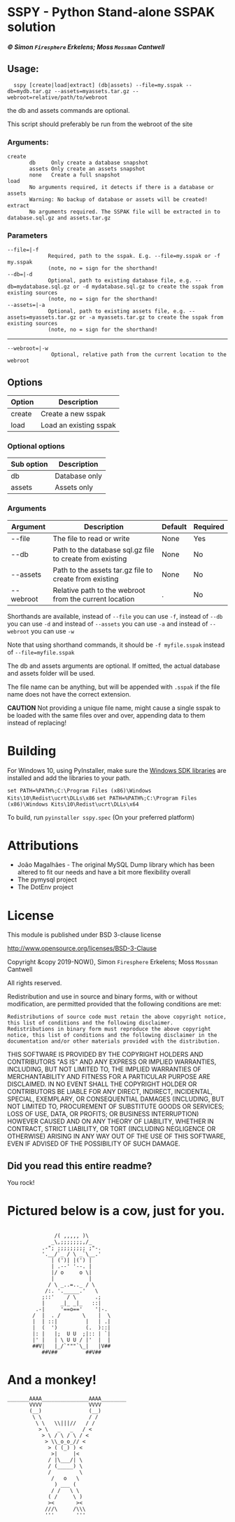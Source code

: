 # SSPY - Python Stand-alone SSPAK solution
##### &copy; Simon `Firesphere` Erkelens; Moss `Mossman` Cantwell

## Usage:

      sspy [create|load|extract] (db|assets) --file=my.sspak --db=mydb.tar.gz --assets=myassets.tar.gz --webroot=relative/path/to/webroot
          
the db and assets commands are optional.

This script should preferably be run from the webroot of the site

### Arguments:

    create
           db     Only create a database snapshot
           assets Only create an assets snapshot
           none   Create a full snapshot
    load
           No arguments required, it detects if there is a database or assets
           Warning: No backup of database or assets will be created!
    extract
           No arguments required. The SSPAK file will be extracted in to database.sql.gz and assets.tar.gz
### Parameters

    --file=|-f 
                 Required, path to the sspak. E.g. --file=my.sspak or -f my.sspak
                 (note, no = sign for the shorthand!
    --db=|-d 
                 Optional, path to existing database file, e.g. --db=mydatabase.sql.gz or -d mydatabase.sql.gz to create the sspak from existing sources
                 (note, no = sign for the shorthand!
    --assets=|-a 
                 Optional, path to existing assets file, e.g. --assets=myassets.tar.gz or -a myassets.tar.gz to create the sspak from existing sources
                 (note, no = sign for the shorthand!

----------
    --webroot=|-w 
                  Optional, relative path from the current location to the webroot

## Options

|Option|Description           |
|------|----------------------|
|create|Create a new sspak    |
|load  |Load an existing sspak|

### Optional options

|Sub option|Description  |
|----------|-------------|
|db        |Database only|
|assets    |Assets only  |

### Arguments

|Argument |Description                                             |Default|Required|
|---------|--------------------------------------------------------|-------|--------|
|--file   |The file to read or write                               |None   |Yes     |
|--db     |Path to the database sql.gz file to create from existing|None   |No      |
|--assets |Path to the assets tar.gz file to create from existing  |None   |No      |
|--webroot|Relative path to the webroot from the current location  |.      |No      |



Shorthands are available, instead of `--file` you can use `-f`, instead of `--db` you can use `-d` and instead of `--assets` you can use `-a` and instead of `--webroot` you can use `-w`

Note that using shorthand commands, it should be `-f myfile.sspak` instead of `--file=myfile.sspak`

The db and assets arguments are optional. If omitted, the actual database and assets folder will be used.

The file name can be anything, but will be appended with `.sspak` if the file name does not have the correct extension.

**CAUTION**
Not providing a unique file name, might cause a single sspak to be loaded with the same files over and over, appending data to them instead of replacing!

# Building

For Windows 10, using PyInstaller, make sure the [Windows SDK libraries](https://dev.windows.com/en-us/downloads/windows-10-sdk) are installed and add the libraries to your path.

`set PATH=%PATH%;C:\Program Files (x86)\Windows Kits\10\Redist\ucrt\DLLs\x86`
`set PATH=%PATH%;C:\Program Files (x86)\Windows Kits\10\Redist\ucrt\DLLs\x64`

To build, run `pyinstaller sspy.spec` (On your preferred platform)

# Attributions

- João Magalhães - The original MySQL Dump library which has been altered to fit our needs and have a bit more flexibility overall
- The pymysql project
- The DotEnv project

# License

This module is published under BSD 3-clause license

http://www.opensource.org/licenses/BSD-3-Clause

Copyright &copy 2019-NOW(), Simon `Firesphere` Erkelens; Moss `Mossman` Cantwell

All rights reserved.

Redistribution and use in source and binary forms, with or without modification, are permitted provided that the following conditions are met:

    Redistributions of source code must retain the above copyright notice, this list of conditions and the following disclaimer.
    Redistributions in binary form must reproduce the above copyright notice, this list of conditions and the following disclaimer in the documentation and/or other materials provided with the distribution.

THIS SOFTWARE IS PROVIDED BY THE COPYRIGHT HOLDERS AND CONTRIBUTORS "AS IS" AND ANY EXPRESS OR IMPLIED WARRANTIES, INCLUDING, BUT NOT LIMITED TO, THE IMPLIED WARRANTIES OF MERCHANTABILITY AND FITNESS FOR A PARTICULAR PURPOSE ARE DISCLAIMED. IN NO EVENT SHALL THE COPYRIGHT HOLDER OR CONTRIBUTORS BE LIABLE FOR ANY DIRECT, INDIRECT, INCIDENTAL, SPECIAL, EXEMPLARY, OR CONSEQUENTIAL DAMAGES (INCLUDING, BUT NOT LIMITED TO, PROCUREMENT OF SUBSTITUTE GOODS OR SERVICES; LOSS OF USE, DATA, OR PROFITS; OR BUSINESS INTERRUPTION) HOWEVER CAUSED AND ON ANY THEORY OF LIABILITY, WHETHER IN CONTRACT, STRICT LIABILITY, OR TORT (INCLUDING NEGLIGENCE OR OTHERWISE) ARISING IN ANY WAY OUT OF THE USE OF THIS SOFTWARE, EVEN IF ADVISED OF THE POSSIBILITY OF SUCH DAMAGE.


## Did you read this entire readme? 

You rock!

# Pictured below is a cow, just for you.
```

               /( ,,,,, )\
              _\,;;;;;;;,/_
           .-"; ;;;;;;;;; ;"-.
           '.__/`_ / \ _`\__.'
              | (')| |(') |
              | .--' '--. |
              |/ o     o \|
              |           |
             / \ _..=.._ / \
            /:. '._____.'   \
           ;::'    / \      .;
           |     _|_ _|_   ::|
         .-|     '==o=='    '|-.
        /  |  . /       \    |  \
        |  | ::|         |   | .|
        |  (  ')         (.  )::|
        |: |   |;  U U  ;|:: | `|
        |' |   | \ U U / |'  |  |
        ##V|   |_/`"""`\_|   |V##
           ##V##         ##V##
```

# And a monkey!
```
_______AAAA_______________AAAA________
       VVVV               VVVV        
       (__)               (__)
        \ \               / /
         \ \   \\|||//   / /
          > \   _   _   / <
           > \ / \ / \ / <
            > \\_o_o_// <
             > ( (_) ) <
              >|     |<
             / |\___/| \
             / (_____) \
             /         \
              /   o   \
               ) ___ (   
              / /   \ \  
             ( /     \ )
             ><       ><
            ///\     /\\\
            '''       '''
```